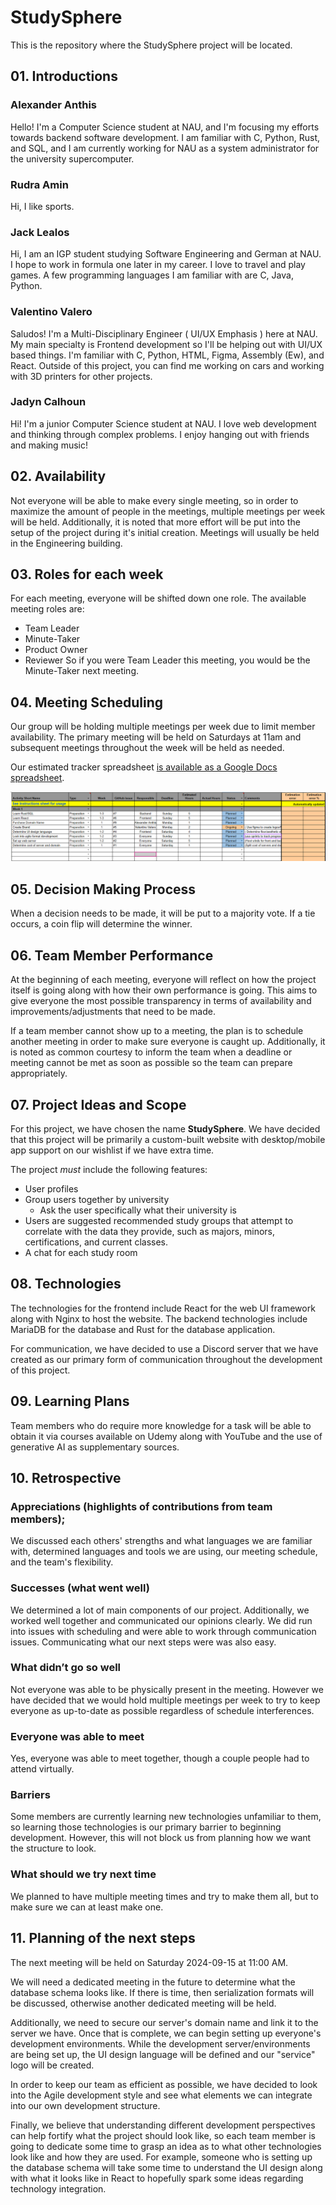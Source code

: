 # StudySphere
This is the repository where the StudySphere project will be located.

## 01. Introductions
### Alexander Anthis
Hello! I'm a Computer Science student at NAU, and I'm focusing my efforts towards backend software development. I am familiar with C, Python, Rust, and SQL, and I am currently working for NAU as a system administrator  for the university supercomputer.

### Rudra Amin
Hi, I like sports.

### Jack Lealos
Hi, I am an IGP student studying Software Engineering and German at NAU. I hope to work in formula one later in my career. I love to travel and play games. A few programming languages I am familiar with are C, Java, Python.

### Valentino Valero
Saludos! I'm a Multi-Disciplinary Engineer ( UI/UX Emphasis ) here at NAU. My main specialty is Frontend development so I'll be helping out with UI/UX based things. I'm familiar with C, Python, HTML, Figma, Assembly (Ew), and React. Outside of this project, you can find me working on cars and working with 3D printers for other projects.

### Jadyn Calhoun
Hi! I'm a junior Computer Science student at NAU. I love web development and thinking through complex problems. I enjoy hanging out with friends and making music!

## 02. Availability
Not everyone will be able to make every single meeting, so in order to maximize the amount of people in the meetings, multiple meetings per week will be held. Additionally, it is noted that more effort will be put into the setup of the project during it's initial creation. Meetings will usually be held in the Engineering building.

## 03. Roles for each week
For each meeting, everyone will be shifted down one role. The available meeting roles are:
- Team Leader
- Minute-Taker
- Product Owner
- Reviewer
So if you were Team Leader this meeting, you would be the Minute-Taker next meeting.

## 04. Meeting Scheduling
Our group will be holding multiple meetings per week due to limit member availability. The primary meeting will be held on Saturdays at 11am and subsequent meetings throughout the week will be held as needed.

Our estimated tracker spreadsheet [is available as a Google Docs spreadsheet](https://docs.google.com/spreadsheets/d/1hYp8FGm6eDtyWx9X4aZaYG_4264jqLZbFvZ-MnFxVMM/edit?usp=sharing).

![Preview of the Estimation Tracker spreadsheet](res/estimation-tracker-preview.png)

## 05. Decision Making Process
When a decision needs to be made, it will be put to a majority vote. If a tie occurs, a coin flip will determine the winner.

## 06. Team Member Performance
At the beginning of each meeting, everyone will reflect on how the project itself is going along with how their own performance is going. This aims to give everyone the most possible transparency in terms of availability and improvements/adjustments that need to be made.

If a team member cannot show up to a meeting, the plan is to schedule another meeting in order to make sure everyone is caught up. Additionally, it is noted as common courtesy to inform the team when a deadline or meeting cannot be met as soon as possible so the team can prepare appropriately.

## 07. Project Ideas and Scope
For this project, we have chosen the name **StudySphere**. We have decided that this project will be primarily a custom-built website with desktop/mobile app support on our wishlist if we have extra time.

The project *must* include the following features:
- User profiles
- Group users together by university
  - Ask the user specifically what their university is
- Users are suggested recommended study groups that attempt to correlate with the data they provide, such as majors, minors, certifications, and current classes.
- A chat for each study room

## 08. Technologies
The technologies for the frontend include React for the web UI framework along with Nginx to host the website. The backend technologies include MariaDB for the database and Rust for the database application.

For communication, we have decided to use a Discord server that we have created as our primary form of communication throughout the development of this project.

## 09. Learning Plans
Team members who do require more knowledge for a task will be able to obtain it via courses available on Udemy along with YouTube and the use of generative AI as supplementary sources.

## 10. Retrospective
### Appreciations (highlights of contributions from team members); 
We discussed each others' strengths and what languages we are familiar with, determined languages and tools we are using, our meeting schedule, and the team's flexibility.

### Successes (what went well)
We determined a lot of main components of our project. Additionally, we worked well together and communicated our opinions clearly. We did run into issues with scheduling and were able to work through communication issues. Communicating what our next steps were was also easy.

### What didn’t go so well
Not everyone was able to be physically present in the meeting. However we have decided that we would hold multiple meetings per week to try to keep everyone as up-to-date as possible regardless of schedule interferences.

### Everyone was able to meet
Yes, everyone was able to meet together, though a couple people had to attend virtually.

### Barriers 
Some members are currently learning new technologies unfamiliar to them, so learning those technologies is our primary barrier to beginning development. However, this will not block us from planning how we want the structure to look.

### What should we try next time
We planned to have multiple meeting times and try to make them all, but to make sure we can at least make one. 

## 11. Planning of the next steps
The next meeting will be held on Saturday 2024-09-15 at 11:00 AM.

We will need a dedicated meeting in the future to determine what the database schema looks like. If there is time, then serialization formats will be discussed, otherwise another dedicated meeting will be held.

Additionally, we need to secure our server's domain name and link it to the server we have. Once that is complete, we can begin setting up everyone's development environments. While the development server/environments are being set up, the UI design language will be defined and our "service" logo will be created.

In order to keep our team as efficient as possible, we have decided to look into the Agile development style and see what elements we can integrate into our own development structure.

Finally, we believe that understanding different development perspectives can help fortify what the project should look like, so each team member is going to dedicate some time to grasp an idea as to what other technologies look like and how they are used. For example, someone who is setting up the database schema will take some time to understand the UI design along with what it looks like in React to hopefully spark some ideas regarding technology integration. 
